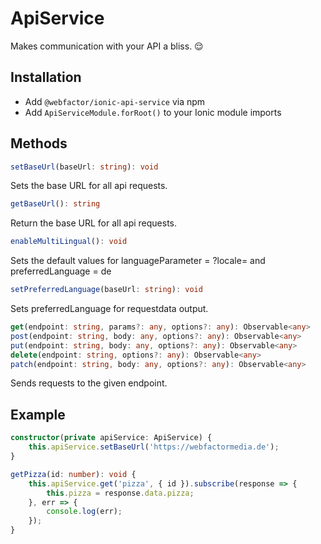 # ApiService

Makes communication with your API a bliss. 😌

## Installation

* Add `@webfactor/ionic-api-service` via npm
* Add `ApiServiceModule.forRoot()` to your Ionic module imports

## Methods

```typescript
setBaseUrl(baseUrl: string): void
```

Sets the base URL for all api requests.

```typescript
getBaseUrl(): string
```

Return the base URL for all api requests.

```typescript
enableMultiLingual(): void
```

Sets the default values for languageParameter = ?locale= and preferredLanguage = de

```typescript
setPreferredLanguage(baseUrl: string): void
```

Sets preferredLanguage for requestdata output.

```typescript
get(endpoint: string, params?: any, options?: any): Observable<any>
post(endpoint: string, body: any, options?: any): Observable<any>
put(endpoint: string, body: any, options?: any): Observable<any>
delete(endpoint: string, options?: any): Observable<any>
patch(endpoint: string, body: any, options?: any): Observable<any>
```

Sends requests to the given endpoint.

## Example

```typescript
constructor(private apiService: ApiService) {
    this.apiService.setBaseUrl('https://webfactormedia.de');
}

getPizza(id: number): void {
    this.apiService.get('pizza', { id }).subscribe(response => {
        this.pizza = response.data.pizza;
    }, err => {
        console.log(err);
    });
}
```

